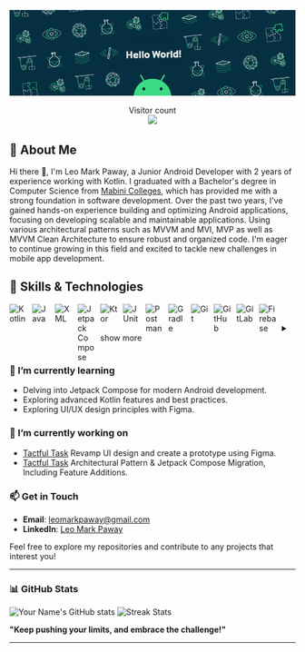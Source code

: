 <p align="center">
  <img src="https://github.com/leomarkpaway/leomarkpaway/blob/main/assets/banner.gif" alt="Banner" />
</p>
<p align="center"> 
  Visitor count<br>
  <img src="https://profile-counter.glitch.me/leomarkpaway/count.svg" />
</p>

## 🚀 About Me
Hi there 👋, I'm Leo Mark Paway, a Junior Android Developer with 2 years of experience working with Kotlin. I graduated with a Bachelor's degree in Computer Science from [Mabini Colleges](https://mabinicolleges.edu.ph/), which has provided me with a strong foundation in software development. Over the past two years, I've gained hands-on experience building and optimizing Android applications, focusing on developing scalable and maintainable applications. Using various architectural patterns such as MVVM and MVI, MVP as well as MVVM Clean Architecture to ensure robust and organized code. I'm eager to continue growing in this field and excited to tackle new challenges in mobile app development.

## 🔧 Skills & Technologies

<img align="left" alt="Kotlin" width="30px" style="padding-right:10px;" src="https://cdn.jsdelivr.net/gh/devicons/devicon/icons/kotlin/kotlin-original.svg"/>
<img align="left" alt="Java" width="30px" style="padding-right:10px;" src="https://cdn.jsdelivr.net/gh/devicons/devicon/icons/java/java-original.svg"/>
<img align="left" alt="XML" width="30px" style="padding-right:10px;" src="https://cdn.jsdelivr.net/gh/devicons/devicon/icons/xml/xml-original.svg"/>
<img align="left" alt="Jetpack Compose" width="30px" style="padding-right:10px;" src="https://cdn.jsdelivr.net/gh/devicons/devicon/icons/android/android-original.svg"/>
<img align="left" alt="Ktor" width="30px" style="padding-right:10px;" src="https://cdn.jsdelivr.net/gh/devicons/devicon/icons/ktor/ktor-original.svg"/>
<img align="left" alt="JUnit" width="30px" style="padding-right:10px;" src="https://cdn.jsdelivr.net/gh/devicons/devicon/icons/junit/junit-original.svg"/>
<img align="left" alt="Postman" width="30px" style="padding-right:10px;" src="https://cdn.jsdelivr.net/gh/devicons/devicon/icons/postman/postman-original.svg"/>
<img align="left" alt="Gradle" width="30px" style="padding-right:10px;" src="https://cdn.jsdelivr.net/gh/devicons/devicon/icons/gradle/gradle-original.svg"/>
<img align="left" alt="Git" width="30px" style="padding-right:10px;" src="https://cdn.jsdelivr.net/gh/devicons/devicon/icons/git/git-original.svg"/>
<img align="left" alt="GitHub" width="30px" style="padding-right:10px;" src="https://cdn.jsdelivr.net/gh/devicons/devicon/icons/github/github-original.svg"/>
<img align="left" alt="GitLab" width="30px" style="padding-right:10px;" src="https://cdn.jsdelivr.net/gh/devicons/devicon/icons/gitlab/gitlab-original.svg"/>
<img align="left" alt="Firebase" width="30px" style="padding-right:10px;" src="https://cdn.jsdelivr.net/gh/devicons/devicon/icons/firebase/firebase-original.svg"/>
<br />
<br />

<details>
  <summary>show more</summary>

  <table>
    <thead>
      <tr>
        <th>Category</th>
        <th>Skills & Technologies</th>
      </tr>
    </thead>
    <tbody>
      <tr>
        <td><strong>Languages & Markup</strong> 💻</td>
        <td>Kotlin, Java, XML</td>
      </tr>
      <tr>
        <td><strong>Architecture</strong> ⚒️</td>
        <td>MVVM, Clean Architecture, MVI, MVP</td>
      </tr>
      <tr>
        <td><strong>UI/UX</strong> 🎨</td>
        <td>Jetpack Compose, Material Components for Android, Constraint Layout</td>
      </tr>
      <tr>
        <td><strong>Dependency Injection</strong> 💉</td>
        <td>Dagger Hilt</td>
      </tr>
      <tr>
        <td><strong>Networking</strong> 🌐</td>
        <td>Retrofit, OkHttp, Ktor</td>
      </tr>
      <tr>
        <td><strong>Asynchronous/Synchronous & Reactive Programming</strong> ⚙️</td>
        <td>Kotlin Coroutines, DataBinding, ViewModel, LiveData, Flow</td>
      </tr>
      <tr>
        <td><strong>Image Loading & Caching</strong> 🖼️</td>
        <td>Glide, Picasso</td>
      </tr>
      <tr>
        <td><strong>Database & JSON Parsing</strong> 💾</td>
        <td>Room, Gson, Moshi, Kotlinx serialization</td>
      </tr>
      <tr>
        <td><strong>Navigation</strong> 🧭</td>
        <td>Navigation Component, Fragment Manager</td>
      </tr>
      <tr>
        <td><strong>Testing</strong> 🧪</td>
        <td>JUnit, Mockito, Postman</td>
      </tr>
      <tr>
        <td><strong>Build Tools</strong> 🛠️</td>
        <td>Gradle</td>
      </tr>
      <tr>
        <td><strong>Version Control</strong> 🗂️</td>
        <td>Git, GitHub, GitLab</td>
      </tr>
      <tr>
        <td><strong>Other Libraries</strong> 📦</td>
        <td>Firebase, ExoPlayer</td>
      </tr>
    </tbody>
  </table>

</details>

#
### 🌱 I’m currently learning
- Delving into Jetpack Compose for modern Android development.
- Exploring advanced Kotlin features and best practices.
- Exploring UI/UX design principles with Figma.

### 🔭 I’m currently working on
- [Tactful Task](https://github.com/leomarkpaway/Tactful-Task) Revamp UI design and create a prototype using Figma.
- [Tactful Task](https://github.com/leomarkpaway/Tactful-Task) Architectural Pattern & Jetpack Compose Migration, Including Feature Additions.

### 📫 Get in Touch
- **Email**: leomarkpaway@gmail.com
- **LinkedIn**: [Leo Mark Paway](https://linkedin.com/in/leomarkpaway)

Feel free to explore my repositories and contribute to any projects that interest you!

---

### 📊 GitHub Stats

![Your Name's GitHub stats](https://github-readme-stats.vercel.app/api?username=leomarkpaway&show_icons=true&theme=dark)  ![Streak Stats](https://github-readme-streak-stats.herokuapp.com/?user=leomarkpaway&theme=dark)

**"Keep pushing your limits, and embrace the challenge!"**

---

<!--
**leomarkpaway/leomarkpaway** is a ✨ _special_ ✨ repository because its `README.md` (this file) appears on your GitHub profile.

Here are some ideas to get you started:

- 🔭 I’m currently working on ...
- 🌱 I’m currently learning ...
- 👯 I’m looking to collaborate on ...
- 🤔 I’m looking for help with ...
- 💬 Ask me about ...
- 📫 How to reach me: ...
- 😄 Pronouns: ...
- ⚡ Fun fact: ...
-->
